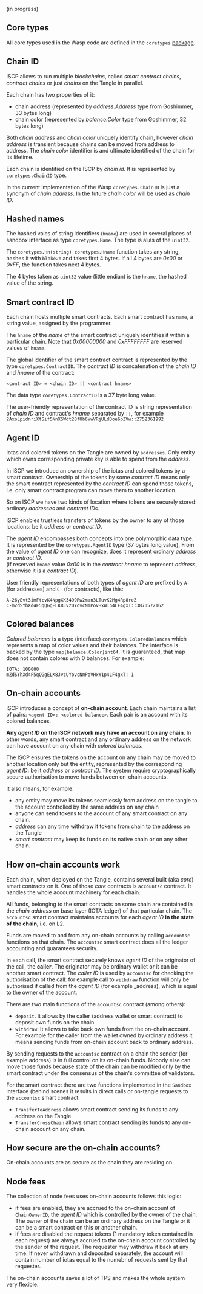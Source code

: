 (in progress)
## Core types
All core types used in the Wasp code are defined in the `coretypes` [package](https://github.com/iotaledger/wasp/tree/chain-refactor/packages/coretypes).

## Chain ID

ISCP allows to run multiple _blockchains_, called _smart contract chains_, _contract chains_ or just 
_chains_ on the Tangle in parallel.

Each chain has two properties of it:
- chain address (represented by _address.Address_ type from Goshimmer, 33 bytes long)
- chain color (represented by _balance.Color_ type from Goshimmer, 32 bytes long)

Both _chain address_ and _chain color_ uniquely identify chain, however _chain address_ is transient because chains can 
be moved from address to address. The _chain color_ identifier is and ultimate identified of the chain for its
lifetime. 

Each chain is identified on the ISCP by _chain id_. It is represented by `coretypes.ChainID` [type](https://github.com/iotaledger/wasp/blob/8981a717b53a9c6790ae8204ba77a65a1d5add04/packages/coretypes/chainid.go#L13).

In the current implementation of the Wasp `coretypes.ChainID` is just a synonym of _chain address_. In the future _chain color_ will be
used as _chain ID_.

## Hashed names
The hashed vales of string identifiers (`hname`) are used in several places of sandbox interface as type `coretypes.Hame`.
The type is alias of the `uint32`.

The `coretypes.Hn(string) coretypes.Hname` function takes any string, hashes it with `blake2b` and takes 
first 4 bytes. If all 4 bytes are _0x00_ or _0xFF_, the function takes next 4 bytes.
 
The 4 bytes taken as `uint32` value (little endian) is the `hname`, the hashed value of the string. 

## Smart contract ID
Each chain hosts multiple smart contracts. Each smart contract has `name`, a string value, assigned by the programmer.
 
The `hname` of the _name_ of the smart contract uniquely identifies it within a particular chain. 
Note that _0x00000000_ and _0xFFFFFFFF_ are reserved values of `hname`.

The global identifier of the smart contract contract is represented by the type `coretypes.ContractID`. 
The _contract ID_ is concatenation of the _chain ID_ and _hname_ of the contract:
```
<contract ID> = <chain ID> || <contract hname>
```
The data type `coretypes.ContractID` is a 37 byte long value.

The user-friendly representation of the contract ID is string representation of _chain ID_ and contract's _hname_
separated by `::`, for example `2AxoLpidnriXtSif5NnXSWdt28fUb6VwVRjULdDoe6pZVw::2752361992`
 
## Agent ID
Iotas and colored tokens on the Tangle are owned by `addresses`. Only entity which owns corresponding
private key is able to spend from the _address_.

In ISCP we introduce an ownership of the iotas and colored tokens by a smart contract. 
Ownership of the tokens by some _contract ID_ means only the smart contract represented by the _contract ID_ 
can spend those tokens, i.e. only smart contract program can move them to another location. 

So on ISCP we have two kinds of location where tokens are securely stored: ordinary _addresses_ and _contract IDs_.

ISCP enables trustless transfers of tokens by the owner to any of those locations: be it _address_ or _contract ID_. 

The _agent ID_ encompasses both concepts into one polymorphic data type. 
It is represented by the `coretypes.AgentID` type (37 bytes long value),
From the value of _agent ID_ one can recognize, does it represent ordinary _address_ or _contract ID_.  
(if reserved `hname` value _0x00_ is in the _contract hname_ to represent _address_, otherwise it is a _contract ID_).

User friendly representations of both types of _agent ID_ are prefixed by `A-` (for addresses) and `C-` (for contracts), like this:
```
A-26yEvt3imFtcvK4NpgXK3499Rw2man3LTuvK2Mg4Rp8reZ
C-mZdSYhXd4F5qQGgELK8JvzUYovcNmPoVHxW1p4LF4gxT::3870572162
```

## Colored balances
_Colored balances_ is a type (interface) `coretypes.ColoredBalances` which represents a map of color values and their balances.
The interface is backed by the type `map[balance.Color]int64`.
It is guaranteed, that map does not contain colores with 0 balances.
For example:
```
IOTA: 100000
mZdSYhXd4F5qQGgELK8JvzUYovcNmPoVHxW1p4LF4gxT: 1
```

## On-chain accounts
ISCP introduces a concept of **on-chain account**. Each chain maintains a list of pairs: `<agent ID>: <colored balance>`.
Each pair is an account with its colored balances.

**Any _agent ID_ on the ISCP network may have an account on any chain**. 
In other words, any smart contract and any ordinary address on the network can have account on 
any chain with _colored balances_.

The ISCP ensures the tokens on the account on any chain may be moved to another location only but the entity, 
represented by the corresponding _agent ID_: be it _address_ or _contract ID_. 
The system require cryptographically secure authorisation to move funds between on-chain accounts.

It also means, for example:
- any entity may move its tokens seamlessly from address on the tangle to the account 
controlled by the same address on any chain
- anyone can send tokens to the account of any smart contract on any chain.
- _address_ can any time withdraw it tokens from chain to the address on the Tangle
- _smart contract_ may keep its funds on its native chain or on any other chain.

## How on-chain accounts work
Each chain, when deployed on the Tangle, contains several built (aka _core_) smart contracts on it. 
One of those _core_ contracts is `accountsc` contract. It handles the whole account machinery for each chain.

All funds, belonging to the smart contracts on some chain are contained in the _chain address_ on base layer (IOTA ledger)
of that particular chain. The `accountsc` smart contract maintains accounts for each _agent ID_ 
**in the state of the chain**, i.e. on L2.
 
Funds are moved to and from any on-chain accounts by calling `accountsc` functions on that chain.
The `accountsc` smart contract does all the ledger accounting and guarantees security.

In each call, the smart contract securely knows _agent ID_ of the originator of the call, the **caller**. 
The originator may be ordinary wallet or it can be another smart contract. 
The _caller ID_  is used by `accountsc` for checking the authorisation of the call: 
for example call to `withdraw` function will only be authorised
if called from the _agent ID_ (for example _address), which is equal to the owner of the account.

There are two main functions of the `accountsc` contract (among others):
- `deposit`. It allows by the caller (address wallet or smart contract) to deposit own funds on the chain
- `withdraw`. It allows to take back own funds from the on-chain account. For example for the caller 
from the wallet owned by ordinary address it means sending funds from on-chain 
account back to ordinary address.

By sending requests to the `accountsc` contract on a chain the sender (for example address) 
is in full control on its on-chain funds. Nobody else can move those funds because state of the chain
can be modified only by the smart contract under the consensus of the chain's committee of validators.

For the smart contract there are two functions implemented in the `Sandbox` interface 
(behind scenes it results in direct calls or on-tangle requests to the `accountsc` smart contract:
- `TransferToAddress` allows smart contract sending its funds to any address on the Tangle
- `TransferCrossChain` allows smart contract sending its funds to any on-chain account on any chain. 
  
## How secure are the on-chain accounts?

On-chain accounts are as secure as the chain they are residing on.
  
## Node fees 

The collection of node fees uses on-chain accounts follows this logic:
- if fees are enabled, they are accrued to the on-chain account of `ChainOwnerID`, the _agent ID_ which is controlled
by the owner of the chain. The owner of the chain can be an ordinary address on the Tangle or it can be a smart contract
on this or another chain.
- if fees are disabled the request tokens (1 mandatory token contained in each request) 
are always accrued to the on-chain account controlled by the sender of the request. 
The requester may withdraw it back at any time. If never withdrawn and deposited separately, the account will contain
number of iotas equal to the numebr of requests sent by that requester.

The on-chain accounts saves a lot of TPS and makes the whole system very flexible.



